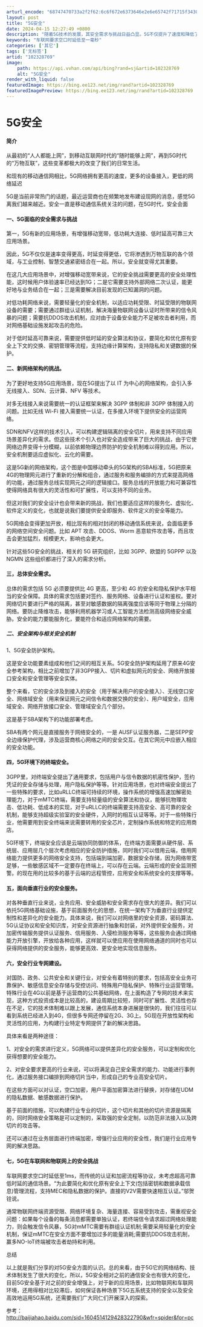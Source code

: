 ```yaml
---
arturl_encode: "68747470733a2f2f62:6c6f672e6373646e2e6e65742f71715f34303337363830302f:61727469636c652f64657461696c732f313032333238373639"
layout: post
title: "5G安全"
date: 2024-04-15 12:27:49 +0800
description: "随着5G技术的发展，其安全需求与挑战日益凸显。5G不仅提升了速度和降低了延迟，还拓展到了万物互联的各"
keywords: "车联网要求空口时延低至一毫秒"
categories: ['其它']
tags: ['无标签']
artid: "102328769"
image:
    path: https://api.vvhan.com/api/bing?rand=sj&artid=102328769
    alt: "5G安全"
render_with_liquid: false
featuredImage: https://bing.ee123.net/img/rand?artid=102328769
featuredImagePreview: https://bing.ee123.net/img/rand?artid=102328769
---
```


# 5G安全

#### 简介

从最初的“人人都能上网”，到移动互联网时代的“随时能够上网”，再到5G时代的“万物互联”，这些变革都极大的改变了我们的日常生活。

和现有的移动通信网相比，5G网络拥有更高的速度，更多的设备接入，更低的网络延迟

5G是当前非常热门的话题，最近运营商也在频繁地发布建设现网的消息，感觉5G离我们越来越近。安全一直是移动通信系统关注的问题，在5G时代，安全会面

#### 一、5G面临的安全需求与挑战

第一，5G有新的应用场景，有增强移动宽带，低功耗大连接、低时延高可靠三大应用场景。

因此，5G不仅仅是速率变得更高，时延变得更低，它将渗透到万物互联的各个领域，与工业控制、智慧交通紧密结合在一起。所以，安全就变得尤其重要。

在这几大应用场景中，对增强移动宽带来说，它的安全挑战需要更高的安全处理性能，这时候用户体验速率已经达到1G；二是它需要支持外部网络二次认证，能更好地与业务结合在一起；三是需要解决目前发现的已知漏洞的问题。

对低功耗网络来说，需要轻量化的安全机制，以适应功耗受限、时延受限的物联网设备的需要；需要通过群组认证机制，解决海量物联网设备认证时所带来的信令风暴的问题；需要抗DDOS攻击机制，应对由于设备安全能力不足被攻击者利用，而对网络基础设施发起攻击的危险。

对于低时延高可靠来说，需要提供低时延的安全算法和协议，要简化和优化原有安全上下文的交换、密钥管理等流程，支持边缘计算架构，支持隐私和关键数据的保护。

#### 二、新网络架构的挑战。

为了更好地支持5G应用场景，现在5G提出了以 IT 为中心的网络架构，会引入多无线接入、SDN、云计算、NFV 等技术。

对多无线接入来说需要统一的认证框架来解决 3GPP 体制和非 3GPP 体制接入的问题。比如无线 Wi-Fi 接入需要统一认证，在多接入环境下提供安全的运营网络。

SDN和NFV这样的技术引入，可以构建逻辑隔离的安全切片，用来支持不同应用场景差异化的需求。但这些技术个引入也对安全造成带来了巨大的挑战，由于它使网络边界变得十分模糊，以前依赖物理边界防护的安全机制难以得到应用。所以，安全机制要适应虚拟化、云化的需要。

这是5G新的网络架构，这个图是中国移动牵头的5G架构的SBA标准，5G把原来4G的物理网元进行了重新的分解和组合，通过服务和服务编排的方式来提高网络的功能，通过服务总线实现网元之间的逻辑接口。服务总线的开放能力和可兼容性使得网络具有很大的灵活性和可扩展性，可以支持不同的业务。

但这对我们的安全设计也会带来新的挑战，我们也要适应这样的服务化、虚拟化、软件定义的变化，也就是说我们要提供安全即服务、软件定义的安全等能力。

5G网络会变得更加开放，相比现有的相对封闭的移动通信系统来说，会面临更多的网络空间安全问题。比如 APT 攻击、DDOS、Worm 恶意软件攻击等，而且攻击会更加猛烈，规模更大，影响也会更大。

针对这些5G安全的挑战，相关的 5G 研究组织，比如 3GPP、欧盟的 5GPPP 以及 NGMN 这些组织都进行了深入的需求分析。

#### 三，总体安全需求。

总体的需求包括 5G 必须要提供比 4G 更高，至少和 4G 的安全和隐私保护水平相当的安全保障。具体的需求包括要对签约、服务网络、设备进行认证和鉴权。要对网络切片要进行严格的隔离，甚至对敏感数据的隔离强度应该等同于物理上分隔的网络。要防止降维攻击，能够利用机器学习或人工智能方法检测高级网络安全威胁。安全的能力要能服务化，要能符合和适应网络架构的需要。

##### 二、安全架构与相关安全机制

1、5G安全防护架构。

这是安全功能要素组成和他们之间的相互关系。5G安全防护架构延用了原来4G安全参考架构，相比之前增加了非3GPP接入、切片和虚拟网元的安全、网络开放接口安全和安全管理等安全实体。

整个来看，它的安全涉及到接入的安全（用于解决用户的安全接入）、无线空口安全、网络域安全（用来保证网元之间信令和数据交换的安全）、用户域安全，应用域安全、网络开放接口安全、管理域安全几个部分。

这是基于SBA架构下的功能部署考虑。

SBA有两个网元是直接服务于网络安全的，一是 AUSF认证服务器，二是SEPP安全边缘保护代理，涉及运营商核心网络之间的安全交互。在其它网元中应嵌入相应的安全功能。

#### 四，5G环境下的终端安全。

3GPP里，对终端安全提出了通用要求，包括用户与信令数据的机密性保护，签约凭证的安全存储与处理，用户隐私保护等等。针对应用场景，也对终端安全提出了一些特殊的要求，比如uRLLC终端可持续的环境，操作系统的增强高速加解密处理能力，对于mMTC终端，需要支持轻量级的安全算法和协议，能够抗物理攻击、低功耗、低成本的实现，对于uRLLC的终端需要支持高安全、高可靠的安全机制，能够支持超级实验室的安全硬件，入网时的相互认证等等。对于一些特殊行业，他需要用到安全终端来说需要转用的安全芯片，定制操作系统和特定的应用商店。

5G环境下，终端安全应该是云端协同防御的体系，在终端方面需要从硬件层、系统层、应用层几个层次考虑相应的安全防护措施，同时我们可以借用云端，借用网络能力提供更多的网络安全支持，包括端到端加密，数据安全存储，因为网络带宽足够，一些敏感区域不一定要存在终端上，可以存在云端。云端形成的安全监测预警。的现在用的比较多的基于云端的远程管控，应用安全和系统安全的支撑等等。

#### 五，面向垂直行业的安全服务。

对各种垂直行业来说，业务应用、安全威胁和安全需求存在很大的差异。我们可以依托5G网络基础设施，基于前面服务化的思想，在统一架构下为垂直行业提供定制性和差异化的安全能力。具体来说，我们可以对网络里的安全资源，密码算法、5G认证协议和安全知识库，对安全资源进行抽象和封装，对外提供安全服务，对加密传输服务提供认证服务、信用服务、入侵检测服务等等，这些服务会通过网络能力开放引擎，开放给各种应用，这样就可以使应用在使用网络通道的同时也可以获得网络提供的安全服务，能够更高效、更安全地实现信息服务。

#### 六，安全行业专网建设。

对国防、政务、公共安全和关键行业，对安全有着特别的要求，包括高安全业务可靠保护、敏感信息安全存储与受控访问、特殊用户隐私保护、特殊行业运营管理。特殊行业在4G以前是基于运营商的公共基础网络，在上面构造了专网的技术来实现，这种方式投资成本是比较高的，建设周期比较短，同时可扩展性、灵活性也存在不足，它的技术体制难以跟上发展，通信系统本身进展是很快的，我们往往可以看到系统已经进入到4G，但很多专网还停留在2G、3G上。5G现在开放性架构和灵活性的应用，为构建行业特定专网提供了新的解决思路。

具体来看是两种途径：

1、对安全的需求进行定义，5G网络可以提供差异化的安全服务，可以定制和优化获得想要的安全能力。

2、对安全要求更高的行业来说，可以将满足自己安全需求的能力、功能进行事例化，通过服务接口编排到网络切片当中，形成自己的专业高安全切片。

在这些方面可以对认证，空口加密，用户平面加密算法进行替换，对存储在UDM的隐私数据、敏感数据进行保护。

基于前面的措施，可以构建行业专业的切片，这个切片和其他的切片资源是隔离的，同时网络安全策略是可以定制的，采取强的安全定制，以防范非法接入以及跨切片的攻击等。

还可以通过在业务层面进行终端加密，增强行业应用的安全性，我们是行业应用专网的解决思路。

#### 七，5G在车联网和物联网上的安全挑战

车联网要求空口时延低至1ms，而传统的认证和加密流程等协议，未考虑超高可靠低时延的通信场景。“为此要简化和优化原有安全上下文(包括密钥和数据承载信息)管理流程，支持MEC和隐私数据的保护。直接的V2V需要快速相互认证。”邬贺铨说。

通常物联网终端资源受限、网络环境复杂、海量连接、容易受到攻击，需重视安全问题：如果每个设备的每条消息都需要单独认证，若终端信令请求超过网络处理能力，则会触发信令风暴，5G对mMTC需要有群组认证机制;需要采用轻量化的安全机制，保证mMTC在安全方面不要增加过多的能量消耗;需要抗DDOS攻击机制，赢多NO-IoT终端被攻击者劫持和利用。

总结
  
以上就是我们分享的对5G安全方面的认识。总的来看，由于5G它的网络结构、技术体制发生了很大的变化，所以，5G安全相对之前的通信安全也有很大的变化，目前5G安全基于对之前的安全增强上，对于新的应用场景，比如物联网和车联网环境，还用得相对比较滞后，如何保证各种场景下5G五系统支持的安全以及安全高效地运用5G系统，还需要我们广大同仁们开展深入的探索。

参考：http://baijiahao.baidu.com/sid=1604514129428322790&wfr=spider&for=pc